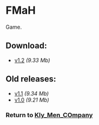 # FMaH

Game.

## Download:

- [v1.2](http://klimaleksus.narod.ru/Files/smt/fmah1V2.rar) _(9.33 Mb)_

## Old releases:

- [v1.1](http://klimaleksus.narod.ru/Files/smt/fmah1V1.rar) _(9.34 Mb)_
- [v1.0](http://klimaleksus.narod.ru/Files/smt/fmah.rar) _(9.21 Mb)_

### Return to [Kly_Men_COmpany](https://github.com/aleksusklim/Kly_Men_COmpany "GitHub: aleksusklim/Kly_Men_COmpany")
